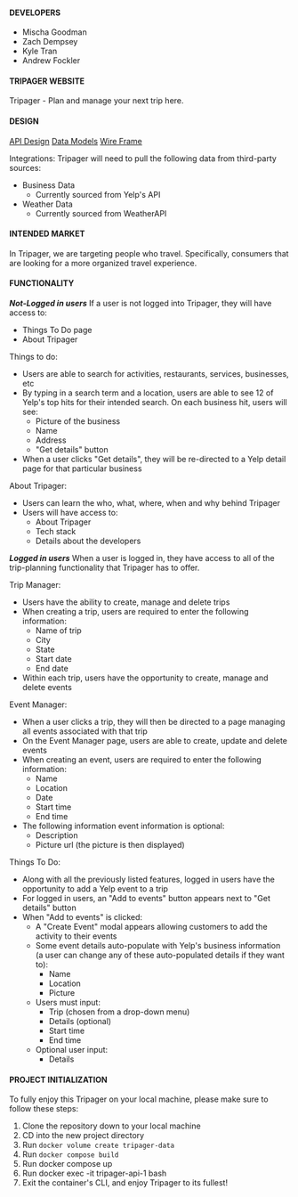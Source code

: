 #### DEVELOPERS
- Mischa Goodman
- Zach Dempsey
- Kyle Tran
- Andrew Fockler

#### TRIPAGER WEBSITE
Tripager - Plan and manage your next trip here.

#### DESIGN
[API Design](/docs/api_design.md)
[Data Models](/docs/Tripager_data_models.jpg)
[Wire Frame](/docs/Tripager_wire_frame_3.8.23.png)

Integrations:
Tripager will need to pull the following data from third-party sources:
- Business Data
	- Currently sourced from Yelp's API
- Weather Data
	- Currently sourced from WeatherAPI


#### INTENDED MARKET
In Tripager, we are targeting people who travel. Specifically, consumers that are looking for a more organized travel experience.

#### FUNCTIONALITY
***Not-Logged in users***
If a user is not logged into Tripager, they will have access to:
- Things To Do page
- About Tripager

Things to do:
- Users are able to search for activities, restaurants,  services, businesses, etc
- By typing in a search term and a location, users are able to see 12 of Yelp's top hits for their intended search. On each business hit, users will see:
	- Picture of the business
	- Name
	- Address
	- "Get details" button
- When a user clicks "Get details", they will be  re-directed to a Yelp detail page for that particular business

About Tripager:
- Users can learn the who, what, where, when and why behind Tripager
- Users will have access to:
	- About Tripager
	- Tech stack
	- Details about the developers

***Logged in users***
When a user is logged in, they have access to all of the trip-planning functionality that Tripager has to offer.

Trip Manager:
- Users have the ability to create, manage and delete trips
- When creating a trip, users are required to enter the following information:
	- Name of trip
	- City
	- State
	- Start date
	- End date
- Within each trip, users have the opportunity to create, manage and delete events

Event Manager:
- When a user clicks a trip, they will then be directed to a page managing all events associated with that trip
- On the Event Manager page, users are able to create, update and delete events
- When creating an event, users are required to enter the following information:
	- Name
	- Location
	- Date
	- Start time
	- End time
- The following information event information is optional:
	- Description
	- Picture url (the picture is then displayed)

Things To Do:
- Along with all the previously listed features, logged in users have the opportunity to add a Yelp event to a trip
- For logged in users,  an "Add to events" button appears next to "Get details" button
- When "Add to events" is clicked:
	- A "Create Event" modal appears allowing customers to add the activity to their events
	- Some event details auto-populate with Yelp's business information (a user can change any of these auto-populated details if they want to):
		- Name
		- Location
		- Picture
	- Users must input:
		- Trip (chosen from a drop-down menu)
		- Details (optional)
		- Start time
		- End time
	- Optional user input:
		- Details


#### PROJECT INITIALIZATION
To fully enjoy this Tripager on your local machine, please make sure to follow these steps:
1. Clone the repository down to your local machine
2. CD into the new project directory
3. Run `docker volume create tripager-data`
4. Run `docker compose build`
5. Run docker compose up
6. Run docker exec -it tripager-api-1 bash
7. Exit the container's CLI, and enjoy Tripager to its fullest!
